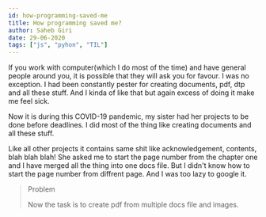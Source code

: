 ```yaml
---
id: how-programming-saved-me
title: How programming saved me?
author: Saheb Giri
date: 29-06-2020
tags: ["js", "pyhon", "TIL"]
---
```


If you work with computer(which I do most of the time) and have general people around you, it is possible that they will ask you for favour. I was no exception. I had been constantly pester for creating documents, pdf, dtp and all these stuff. And I kinda of like that but again excess of doing it make me feel sick.

Now it is during this COVID-19 pandemic, my sister had her projects to be done before deadlines.
I did most of the thing like creating documents and all these stuff. 

Like all other projects it contains same shit like acknowledgement, contents, blah blah blah! She asked me to start the page number from the chapter one and I have merged all the thing into one docs file. But I didn't know how to start the page number from diffrent page. And I was too lazy to google it.

> Problem
> 
> Now the task is to create pdf from multiple docs file and images.
